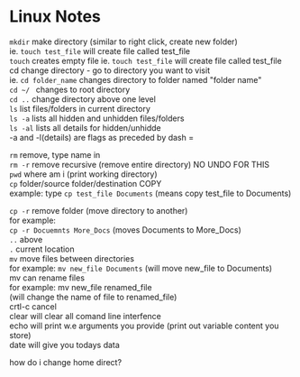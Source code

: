 # Linux Notes

`mkdir` make directory (similar to right click, create new folder)    
ie. `touch test_file` will create file called test_file    
`touch` creates empty file ie. `touch test_file` will create file called test_file    
cd change directory - go to directory you want to visit    
ie. `cd folder_name` changes directory to folder named "folder name"    
`cd ~/ ` changes to root directory    
`cd ..` change directory above one level    
`ls` list files/folders in current directory     
`ls -a` lists all hidden and unhidden files/folders     
`ls -al` lists all details for hidden/unhidde    
-a and -l(details) are flags as preceded by dash =      

`rm` remove, type name in    
`rm -r` remove recursive (remove entire directory) NO UNDO FOR THIS     
`pwd` where am i (print working directory)    
`cp` folder/source folder/destination COPY    
example: type `cp test_file Documents` (means copy test_file to Documents)    
 
`cp -r` remove folder (move directory to another)     
for example:    
`cp -r Docuemnts More_Docs` (moves Documents to More_Docs)   
`..` above    
`.` current location    
`mv` move files between directories    
for example: `mv new_file Documents` (will move new_file to Documents)    
mv can rename files     
for example: mv new_file renamed_file    
(will change the name of file to renamed_file)    
crtl-c cancel    
clear  will clear all comand line interfence     
echo will print w.e arguments you provide (print out variable content you store)    
date will give you todays data    



how do i change home direct?
